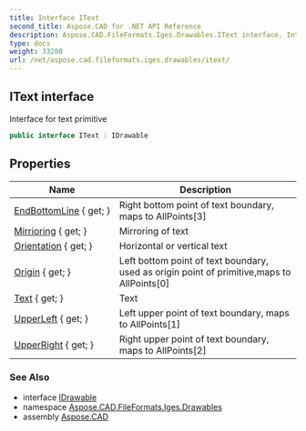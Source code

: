 ```yaml
---
title: Interface IText
second_title: Aspose.CAD for .NET API Reference
description: Aspose.CAD.FileFormats.Iges.Drawables.IText interface. Interface for text primitive
type: docs
weight: 33280
url: /net/aspose.cad.fileformats.iges.drawables/itext/
---
```

## IText interface

Interface for text primitive

```csharp
public interface IText : IDrawable
```

## Properties

| Name | Description |
| --- | --- |
| [EndBottomLine](../../aspose.cad.fileformats.iges.drawables/itext/endbottomline/) { get; } | Right bottom point of text boundary, maps to AllPoints[3] |
| [Mirrioring](../../aspose.cad.fileformats.iges.drawables/itext/mirrioring/) { get; } | Mirroring of text |
| [Orientation](../../aspose.cad.fileformats.iges.drawables/itext/orientation/) { get; } | Horizontal or vertical text |
| [Origin](../../aspose.cad.fileformats.iges.drawables/itext/origin/) { get; } | Left bottom point of text boundary, used as origin point of primitive,maps to AllPoints[0] |
| [Text](../../aspose.cad.fileformats.iges.drawables/itext/text/) { get; } | Text |
| [UpperLeft](../../aspose.cad.fileformats.iges.drawables/itext/upperleft/) { get; } | Left upper point of text boundary, maps to AllPoints[1] |
| [UpperRight](../../aspose.cad.fileformats.iges.drawables/itext/upperright/) { get; } | Right upper point of text boundary, maps to AllPoints[2] |

### See Also

* interface [IDrawable](../idrawable/)
* namespace [Aspose.CAD.FileFormats.Iges.Drawables](../../aspose.cad.fileformats.iges.drawables/)
* assembly [Aspose.CAD](../../)


